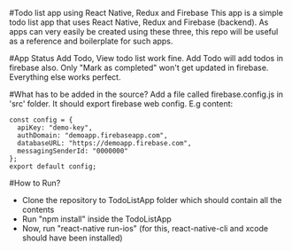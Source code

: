 #Todo list app using React Native, Redux and Firebase
This app is a simple todo list app that uses React Native, Redux and Firebase (backend). As apps can very easily be created using these three, this repo will be useful as a reference and boilerplate for such apps.

#App Status
Add Todo, View todo list work fine. Add Todo will add todos in firebase also. Only "Mark as completed" won't get updated in firebase. Everything else works perfect.

#What has to be added in the source?
Add a file called firebase.config.js in 'src' folder. It should export firebase web config. E.g content:
```
const config = {
  apiKey: "demo-key",
  authDomain: "demoapp.firebaseapp.com",
  databaseURL: "https://demoapp.firebase.com",
  messagingSenderId: "0000000"
};
export default config;
```
#How to Run?
* Clone the repository to TodoListApp folder which should contain all the contents
* Run "npm install" inside the TodoListApp
* Now, run "react-native run-ios" (for this, react-native-cli and xcode should have been installed)
